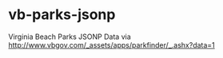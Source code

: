vb-parks-jsonp
==============

Virginia Beach Parks JSONP Data via http://www.vbgov.com/_assets/apps/parkfinder/_.ashx?data=1
